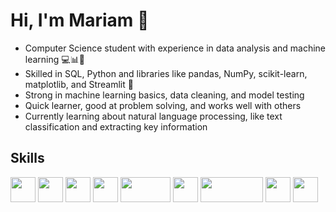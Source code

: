 # Hi, I'm Mariam 👋

* Computer Science student with experience in data analysis and machine learning 💻📊🤖
* Skilled in SQL, Python and libraries like pandas, NumPy, scikit-learn, matplotlib, and Streamlit 🐍
* Strong in machine learning basics, data cleaning, and model testing 
* Quick learner, good at problem solving, and works well with others 
* Currently learning about natural language processing, like text classification and extracting key information 

## Skills


<p align="left">
  <!-- Python -->
  <img src="https://cdn.jsdelivr.net/gh/devicons/devicon/icons/python/python-original.svg" width="40" height="40"/>

  <!-- SQL -->
  <img src="https://cdn.jsdelivr.net/gh/devicons/devicon/icons/mysql/mysql-original.svg" width="40" height="40"/>

  <!-- Pandas -->
  <img src="https://cdn.jsdelivr.net/gh/devicons/devicon/icons/pandas/pandas-original.svg" width="40" height="40"/>

  <!-- NumPy -->
  <img src="https://cdn.jsdelivr.net/gh/devicons/devicon/icons/numpy/numpy-original.svg" width="40" height="40"/>

  <!-- Seaborn (still no official icon, using wide logo) -->
  <img src="https://seaborn.pydata.org/_static/logo-wide-lightbg.svg" width="80" height="40"/>

  <!-- Matplotlib -->
  <img src="https://matplotlib.org/_static/images/logo2.svg" width="40" height="40"/>

  <!-- Streamlit -->
  <img src="https://streamlit.io/images/brand/streamlit-logo-secondary-colormark-darktext.svg" width="100" height="40"/>


  <!-- Scikit-learn -->
  <img src="https://upload.wikimedia.org/wikipedia/commons/0/05/Scikit_learn_logo_small.svg" width="40" height="40"/>

  <!-- Java -->
  <img src="https://cdn.jsdelivr.net/gh/devicons/devicon/icons/java/java-original.svg" width="40" height="40"/>
</p>



